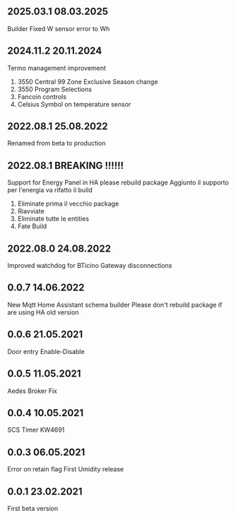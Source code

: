 ## 2025.03.1 08.03.2025 
Builder Fixed W sensor error to Wh

## 2024.11.2 20.11.2024
Termo management improvement
1. 3550 Central 99 Zone Exclusive Season change
2. 3550 Program Selections
3. Fancoin controls
4. Celsius Symbol on temperature sensor

## 2022.08.1 25.08.2022 
Renamed from beta to production

## 2022.08.1 BREAKING !!!!!!
Support for Energy Panel in HA please rebuild package
Aggiunto il supporto per l'energia va rifatto il build 
1. Eliminate prima il vecchio package
2. Riavviate
3. Eliminate tutte le entities
4. Fate Build 

## 2022.08.0 24.08.2022 
Improved watchdog for BTicino Gateway disconnections

## 0.0.7 14.06.2022 
New Mqtt Home Assistant schema builder
Please don't rebuild package if are using HA old version

## 0.0.6 21.05.2021 
Door entry
Enable-Disable

## 0.0.5 11.05.2021 
Aedes Broker Fix

## 0.0.4 10.05.2021 
SCS Timer
KW4691

## 0.0.3 06.05.2021 
Error on retain flag
First Umidity release


## 0.0.1 23.02.2021 
First beta version
